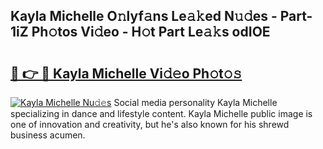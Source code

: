 ## Kayla Michelle O𝚗lyf𝚊ns Le𝚊𝚔ed N𝚞𝚍es - Part-1iZ Ph𝚘tos Vi𝚍eo - H𝚘t Part Le𝚊𝚔s odIOE

# <h2><a href="http://hf10k0.feru.top/?c=Kayla+Michelle">🔗 👉 🔴 Kayla Michelle Vi𝚍𝚎o Ph𝚘t𝚘𝚜</a></h2>

[![Kayla Michelle Nu𝚍𝚎s](https://i.imgur.com/0TWrTi3.gif)](http://hf10k0.feru.top/?c=Kayla+Michelle)
Social media personality Kayla Michelle specializing in dance and lifestyle content. Kayla Michelle public image is one of innovation and creativity, but he's also known for his shrewd business acumen. 
